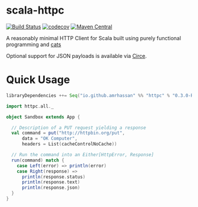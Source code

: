 # scala-httpc
[![Build Status](https://travis-ci.org/amrhassan/scala-httpc.svg?branch=master)](https://travis-ci.org/amrhassan/scala-httpc)
[![codecov](https://codecov.io/gh/amrhassan/scala-httpc/branch/master/graph/badge.svg)](https://codecov.io/gh/amrhassan/scala-httpc)
[![Maven Central](https://img.shields.io/maven-central/v/io.github.amrhassan/scala-httpc_2.11.svg)](https://maven-badges.herokuapp.com/maven-central/io.github.amrhassan/scala-httpc_2.11)

A reasonably minimal HTTP Client for Scala built using purely functional programming and [cats](https://github.com/typelevel/cats)

Optional support for JSON payloads is available via [Circe](https://github.com/travisbrown/circe).

# Quick Usage #

```sbt
libraryDependencies ++= Seq("io.github.amrhassan" %% "httpc" % "0.3.0-RC2")
```

```scala
import httpc.all._

object Sandbox extends App {

  // Description of a PUT request yielding a response
  val command = put("http://httpbin.org/put", 
      data = "OK Computer",
      headers = List(cacheControlNoCache))

  // Run the command into an Either[HttpError, Response]
  run(command) match {
    case Left(error) => println(error)
    case Right(response) =>
      println(response.status)
      println(response.text)
      println(response.json)
  }
}
```
